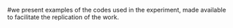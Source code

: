 #we present examples of the codes used in the experiment, made available to facilitate the replication of the work.



